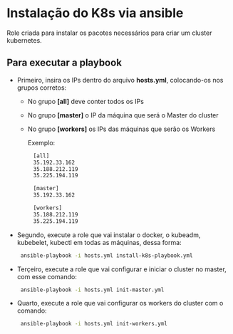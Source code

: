# Instalação do K8s via ansible

Role criada para instalar os pacotes necessários para criar um cluster kubernetes.

## Para executar a playbook

* Primeiro, insira os IPs dentro do arquivo **hosts.yml**, colocando-os nos grupos corretos:

  * No grupo **[all]** deve conter todos os IPs
  * No grupo **[master]** o IP da máquina que será o Master do cluster
  * No grupo **[workers]** os IPs das máquinas que serão os Workers

    Exemplo:
   ```bash
        [all]
        35.192.33.162
        35.188.212.119
        35.225.194.119

        [master]
        35.192.33.162

        [workers]
        35.188.212.119
        35.225.194.119
    ```

* Segundo, execute a role que vai instalar o docker, o kubeadm, kubebelet, kubectl em todas as máquinas, dessa forma:
    ```bash
     ansible-playbook -i hosts.yml install-k8s-playbook.yml
    ```
* Terçeiro, execute a role que vai configurar e iniciar o cluster no master, com esse comando:
    ```bash
     ansible-playbook -i hosts.yml init-master.yml
    ```
* Quarto, execute a role que vai configurar os workers do cluster com o comando:
    ```bash
     ansible-playbook -i hosts.yml init-workers.yml
    ```